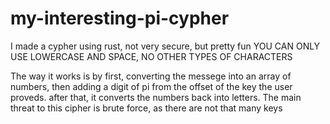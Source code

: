 # my-interesting-pi-cypher
I made a cypher using rust, not very secure, but pretty fun YOU CAN ONLY USE LOWERCASE AND SPACE, NO OTHER TYPES OF CHARACTERS

The way it works is by first, converting the messege into an array of numbers, then adding a digit of pi from the offset of the key the user proveds.
after that, it converts the numbers back into letters.
The main threat to this cipher is brute force, as there are not that many keys
